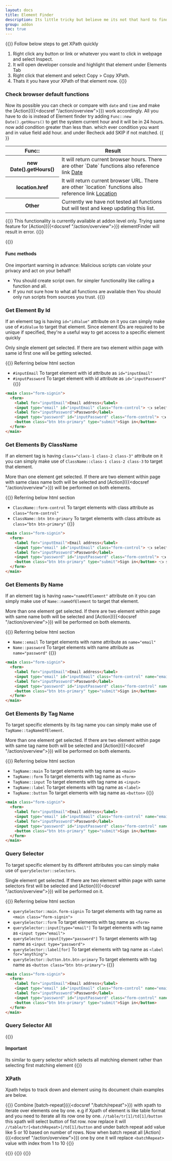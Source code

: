 ```yaml
---
layout: docs
title: Element Finder
description: Its little tricky but believe me its not that hard to find.
group: addon
toc: true
---
```



{{<callout info>}}
Follow below steps to get XPath quickly
1. Right click any button or link or whatever you want to click in webpage and select Inspect.
2. It will open developer console and highlight that element under Elements Tab
3. Right click that element and select Copy > Copy XPath.
4. Thats it you have your XPath of that element now.
{{</callout>}}

### Check browser default functions
Now its possible you can check or compare with `date` and `time` and make the [Action]({{<docsref "/action/overview">}}) work accordingly. All you have to do is instead of Element finder try adding `Func::new Date().getHours()` to get the system current hour and it will be in 24 hours. now add condition greater than less than. which ever condition you want and in value field add hour. and under Recheck add SKIP if not matched.
{{<img addon-func.png>}}

<table class="table">
  <thead>
    <tr>
      <th scope="col">Func::</th>
      <th scope="col">Result</th>
    </tr>
  </thead>
  <tbody>
    <tr>
      <th scope="col">new Date().getHours()</th>
      <td>It will return current browser hours. There are other `Date` functions also reference link <a href="https://developer.mozilla.org/en-US/docs/Web/JavaScript/Reference/Global_Objects/Date" target="_blank" rel="noopener">Date</a></td>
    </tr>
    <tr>
      <th scope="col">location.href</th>
      <td>It will return current browser URL. There are other `location` functions also reference link <a href="https://developer.mozilla.org/en-US/docs/Web/API/Location" target="_blank" rel="noopener">Location</a></td>
    </tr>
    <tr>
      <th scope="col">Other</td>
      <td>Currently we have not tested all functions but will test and keep updating this list.</td>
    </tr>
  </tbody>
</table>


{{<callout info>}}
 This functionality is currently available at addon level only. Trying same feature for [Action]({{<docsref "/action/overview">}}) elementFinder will result in error.
{{</callout>}}

{{<callout danger>}}
#### Func methods

One important warning in advance: Malicious scripts can violate your privacy and act on your behalf!
- You should create script own. for simpler functionality like calling a function and all.
- If you not sure how to what all functions are available then You should only run scripts from sources you trust.
{{</callout>}}

### Get Element By Id
If an element tag is having `id="idValue"` attribute on it you can simply make use of `#idValue` to target that element. Since element IDs are required to be unique if specified, they're a useful way to get access to a specific element quickly

Only single element get selected. If there are two element within page with same id first one will be getting selected.

{{<callout info>}}
  Referring below html section
- `#inputEmail` To target element with id attribute as `id="inputEmail"`
- `#inputPassword` To target element with id attribute as `id="inputPassword"`
{{</callout>}}
```html
<main class="form-signin">
  <form>
    <label for="inputEmail">Email address</label>
    <input type="email" id="inputEmail" class="form-control"> 👈 selected
    <label for="inputPassword">Password</label>
    <input type="password" id="inputPassword" class="form-control"> 👈 selected
    <button class="btn btn-primary" type="submit">Sign in</button>
  </form>
</main>
```
 <!-- Ezoic - ezoic_longer_content - longer_content -->
<div id="ezoic-pub-ad-placeholder-107"> </div>
<!-- End Ezoic - ezoic_longer_content - longer_content -->

### Get Elements By ClassName
If an element tag is having `class="class-1 class-2 class-3"` attribute on it you can simply make use of `ClassName::class-1 class-2 class-3` to target that element.

More than one element get selected. If there are two element within page with same class name both will be selected and [Action]({{<docsref "/action/overview">}}) will be performed on both elements.

{{<callout info>}}
 Referring below html section
- `ClassName::form-control` To target elements with class attribute as `class="form-control"`
- `ClassName::btn btn-primary` To target elements with class attribute as `class="btn btn-primary"`
{{</callout>}}
```html
<main class="form-signin">
  <form>
    <label for="inputEmail">Email address</label>
    <input type="email" id="inputEmail" class="form-control"> 👈 selected
    <label for="inputPassword">Password</label>
    <input type="password" id="inputPassword" class="form-control"> 👈 selected
    <button class="btn btn-primary" type="submit">Sign in</button> 👈 selected
  </form>
</main>
```

### Get Elements By Name
If an element tag is having `name="nameOfElement"` attribute on it you can simply make use of `Name::nameOfElement` to target that element.

More than one element get selected. If there are two element within page with same name both will be selected and [Action]({{<docsref "/action/overview">}}) will be performed on both elements.

{{<callout info>}}
Referring below html section
- `Name::email` To target elements with name attribute as `name="email"`
- `Name::password` To target elements with name attribute as `name="password"`
{{</callout>}}
```html
<main class="form-signin">
  <form>
    <label for="inputEmail">Email address</label>
    <input type="email" id="inputEmail" class="form-control" name="email"> 👈 selected
    <label for="inputPassword">Password</label>
    <input type="password" id="inputPassword" class="form-control" name="password"> 👈 selected
    <button class="btn btn-primary" type="submit">Sign in</button>
  </form>
</main>
```
### Get Elements By Tag Name
To target specific elements by its tag name you can simply make use of `TagName::tagNameOfElement`.

More than one element get selected. If there are two element within page with same tag name both will be selected and [Action]({{<docsref "/action/overview">}}) will be performed on both elements.

{{<callout info>}}
Referring below html section
- `TagName::main` To target elements with tag name as `<main>`
- `TagName::form` To target elements with tag name as `<form>`
- `TagName::input` To target elements with tag name as `<input>`
- `TagName::label` To target elements with tag name as `<label>`
- `TagName::button` To target elements with tag name as `<button>`
{{</callout>}}
```html
<main class="form-signin">
  <form>
    <label for="inputEmail">Email address</label>
    <input type="email" id="inputEmail" class="form-control" name="email">
    <label for="inputPassword">Password</label>
    <input type="password" id="inputPassword" class="form-control" name="password">
    <button class="btn btn-primary" type="submit">Sign in</button>
  </form>
</main>
```

 <!-- Ezoic - ezoic_longer_content - longer_content -->
<div id="ezoic-pub-ad-placeholder-107"> </div>
<!-- End Ezoic - ezoic_longer_content - longer_content -->  

### Query Selector
To target specific element by its different attributes you can simply make use of `querySelector::selectors`.

Single element get selected. If there are two element within page with same selectors first will be selected and [Action]({{<docsref "/action/overview">}}) will be performed on it.

{{<callout info>}}
Referring below html section
- `querySelector::main.form-signin` To target elements with tag name as `<main class="form-signin">`
- `querySelector::form` To target elements with tag name as `<form>`
- `querySelector::input[type="email"]` To target elements with tag name as `<input type="email">`
- `querySelector::input[type="password"]` To target elements with tag name as `<input type="password">`
- `querySelector::label[for]` To target elements with tag name as `<label for="anything">`
- `querySelector::button.btn.btn-primary` To target elements with tag name as `<button class="btn btn-primary">`
{{</callout>}}
```html
<main class="form-signin">
  <form>
    <label for="inputEmail">Email address</label>
    <input type="email" id="inputEmail" class="form-control" name="email">
    <label for="inputPassword">Password</label>
    <input type="password" id="inputPassword" class="form-control" name="password">
    <button class="btn btn-primary" type="submit">Sign in</button>
  </form>
</main>
```

### Query Selector All
{{<callout warning>}}
#### Important
Its similar to query selector which selects all matching element rather than selecting first matching element
{{</callout>}}

### XPath
Xpath helps to track down and element using its document chain examples are below. 

{{<callout warning>}}
  Combine [batch-repeat]({{<docsref "/batch/repeat">}}) with xpath to iterate over elements one by one. e.g if Xpath of element is like table format and you need to iterate all its row one by one. `//table/tr[1]/td[1]/button` this xpath will select button of fist row. now replace it will `//table/tr[<batchRepeat>]/td[1]/button` and under batch repeat add value like 5 or 10 based on number of rows. Now when batch repeat all [Action]({{<docsref "/action/overview">}}) one by one it will replace `<batchRepeat>` value with index from 1 to 10
{{</callout>}}


{{<markdown>}}
{{<partial example-xpath.md>}}
{{</markdown >}}
